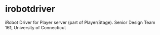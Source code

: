 irobotdriver
============

iRobot Driver for Player server (part of Player/Stage). Senior Design Team 161, University of Connecticut
